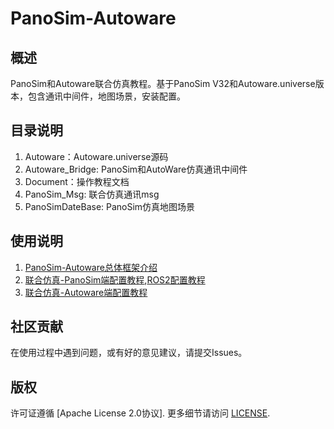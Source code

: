 # PanoSim-Autoware

## 概述
PanoSim和Autoware联合仿真教程。基于PanoSim V32和Autoware.universe版本，包含通讯中间件，地图场景，安装配置。

## 目录说明

1. Autoware：Autoware.universe源码  
2. Autoware_Bridge: PanoSim和AutoWare仿真通讯中间件  
3. Document：操作教程文档  
4. PanoSim_Msg: 联合仿真通讯msg  
5. PanoSimDateBase: PanoSim仿真地图场景  


## 使用说明

1.  [PanoSim-Autoware总体框架介绍](Document/PanoSim-Autoware.md)
2.  [联合仿真-PanoSim端配置教程](Document/PanoSim-Autoware%20PanoSim%20配置.md),[ROS2配置教程](Document/ROS2%20Bridge.md)
3.  [联合仿真-Autoware端配置教程](Document/PanoSim-Autoware%20Autoware%20配置.md)
   

## 社区贡献

在使用过程中遇到问题，或有好的意见建议，请提交Issues。


## 版权

许可证遵循 [Apache License 2.0协议]. 更多细节请访问 [LICENSE](https://gitee.com/wobuzhuchele/panosim-autoware/blob/master/Autoware/LICENSE).
